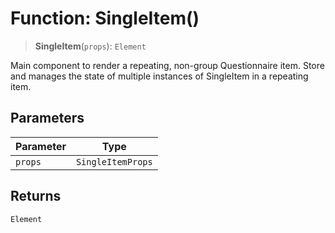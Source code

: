# Function: SingleItem()

> **SingleItem**(`props`): `Element`

Main component to render a repeating, non-group Questionnaire item.
Store and manages the state of multiple instances of SingleItem in a repeating item.

## Parameters

| Parameter | Type |
| ------ | ------ |
| `props` | `SingleItemProps` |

## Returns

`Element`
